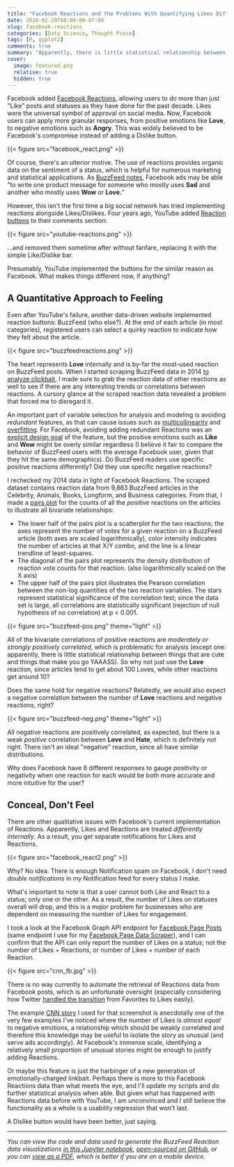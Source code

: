 ```yaml
---
title: "Facebook Reactions and the Problems With Quantifying Likes Differently"
date: 2016-02-29T08:00:00-07:00
slug: facebook-reactions
categories: [Data Science, Thought Piece]
tags: [R, ggplot2]
comments: true
summary: "Apparently, there is little statistical relationship between things that are cute and things that make you go YAAASS."
cover:
  image: featured.png
  relative: true
  hidden: true
---
```


Facebook added [Facebook Reactions](http://newsroom.fb.com/news/2016/02/reactions-now-available-globally/), allowing users to do more than just "Like" posts and statuses as they have done for the past decade. Likes were the universal symbol of approval on social media. Now, Facebook users can apply more granular responses, from positive emotions like **Love**, to negative emotions such as **Angry**. This was widely believed to be Facebook's compromise instead of adding a Dislike button.

{{< figure src="facebook_react.png" >}}

Of course, there's an ulterior motive. The use of reactions provides organic data on the sentiment of a status, which is helpful for numerous marketing and statistical applications. As [BuzzFeed notes](http://www.buzzfeed.com/alexkantrowitz/facebook-reactions-launch-today), Facebook ads may be able "to write one product message for someone who mostly uses **Sad** and another who mostly uses **Wow** or **Love.**"

However, this isn't the first time a big social network has tried implementing reactions alongside Likes/Dislikes. Four years ago, YouTube added [Reaction buttons](http://googlesystem.blogspot.com/2011/06/youtube-reactions.html) to their comments section:

{{< figure src="youtube-reactions.png" >}}

...and removed them sometime after without fanfare, replacing it with the simple Like/Dislike bar.

Presumably, YouTube implemented the buttons for the similar reason as Facebook. What makes things different now, if anything?

## A Quantitative Approach to Feeling

Even after YouTube's failure, another data-driven website implemented reaction buttons: BuzzFeed (who else?). At the end of each article (in most categories), registered users can select a quirky reaction to indicate how they felt about the article.

{{< figure src="buzzfeedreactions.png" >}}

The heart represents **Love** internally and is by-far the most-used reaction on BuzzFeed posts. When I started scraping BuzzFeed data in 2014 [to analyze clickbait](http://minimaxir.com/2015/01/linkbait/), I made sure to grab the reaction data of other reactions as well to see if there are any interesting trends or correlations between reactions. A cursory glance at the scraped reaction data revealed a problem that forced me to disregard it.

An important part of variable selection for analysis and modeling is avoiding _redundant_ features, as that can cause issues such as [multicollinearity](https://en.wikipedia.org/wiki/Multicollinearity) and [overfitting](https://en.wikipedia.org/wiki/Overfitting). For Facebook, avoiding adding redundant Reactions was an [explicit design goal](https://medium.com/facebook-design/reactions-not-everything-in-life-is-likable-5c403de72a3f) of the feature, but the positive emotions such as **Like** and **Wow** might be overly similar regardless (I believe it fair to compare the behavior of BuzzFeed users with the average Facebook user, given that they hit the same demographics). Do BuzzFeed readers use specific positive reactions differently? Did they use specific negative reactions?

I rechecked my 2014 data in light of Facebook Reactions. The scraped dataset contains reaction data from 9,883 BuzzFeed articles in the Celebrity, Animals, Books, Longform, and Business categories. From that, I made a [pairs plot](http://vita.had.co.nz/papers/gpp.pdf) for the counts of all the _positive_ reactions on the articles to illustrate all bivariate relationships:

- The lower half of the pairs plot is a scatterplot for the two reactions; the axes represent the number of votes for a given reaction on a BuzzFeed article (both axes are scaled logarithmically), color intensity indicates the number of articles at that X/Y combo, and the line is a linear trendline of least-squares.
- The diagonal of the pairs plot represents the density distribution of reaction vote counts for that reaction. (also logarithmically scaled on the X axis)
- The upper half of the pairs plot illustrates the Pearson correlation between the non-log quantities of the two reaction variables. The stars represent statistical significance of the correlation test; since the data set is large, all correlations are statistically significant (rejection of null hypothesis of no correlation) at p < 0.001.

{{< figure src="buzzfeed-pos.png" theme="light" >}}

All of the bivariate correlations of positive reactions are _moderately or strongly positively correlated_, which is problematic for analysis (except one: apparently, there is little statistical relationship between things that are cute and things that make you go YAAASS). So why not just use the **Love** reaction, since articles tend to get about 100 Loves, while other reactions get around 10?

Does the same hold for negative reactions? Relatedly, we would also expect a negative correlation between the number of **Love** reactions and negative reactions, right?

{{< figure src="buzzfeed-neg.png" theme="light" >}}

All negative reactions are positively correlated, as expected, but there is a weak _positive_ correlation between **Love** and **Hate**, which is definitely not right. There isn't an ideal "negative" reaction, since all have similar distributions.

Why does Facebook have 6 different responses to gauge positivity or negativity when one reaction for each would be both more accurate and more intuitive for the user?

## Conceal, Don't Feel

There are other qualitative issues with Facebook's current implementation of Reactions. Apparently, Likes and Reactions are treated _differently internally_. As a result, you get separate notifications for Likes and Reactions.

{{< figure src="facebook_react2.png" >}}

Why? No idea. There is enough Notification spam on Facebook, I don't need _double notifications_ in my Notification feed for every status I make.

What's important to note is that a user cannot both Like and React to a status; only one or the other. As a result, the number of Likes on statuses overall will drop, and this is a _major_ problem for businesses who are dependent on measuring the number of Likes for engagement.

I took a look at the Facebook Graph API endpoint for [Facebook Page Posts](https://developers.facebook.com/docs/graph-api/reference/v2.5/post) (same endpoint I use for my [Facebook Page Data Scraper](https://github.com/minimaxir/facebook-page-post-scraper)), and I can confirm that the API can only report the number of Likes on a status; not the number of Likes + Reactions, or number of Likes + number of each Reaction.

{{< figure src="cnn_fb.jpg" >}}

There is no way currently to automate the retrieval of Reactions data from Facebook posts, which is an unfortunate oversight (especially considering how Twitter [handled the transition](https://blog.twitter.com/2015/hearts-for-developers) from Favorites to Likes easily).

The example [CNN story](https://www.facebook.com/cnn/posts/10154506885211509) I used for that screenshot is anecdotally one of the very few examples I've noticed where the number of Likes is _almost equal_ to negative emotions, a relationship which should be weakly correlated and therefore this knowledge may be useful to isolate the story as unusual (and serve ads accordingly). At Facebook's immense scale, identifying a relatively small proportion of unusual stories might be enough to justify adding Reactions.

Or maybe this feature is just the harbinger of a new generation of emotionally-charged linkbait. Perhaps there is more to this Facebook Reactions data than what meets the eye, and I'll update my scripts and do further statistical analysis when able. But given what has happened with Reactions data before with YouTube, I am unconvinced and I still believe the functionality as a whole is a usability regression that won't last.

A Dislike button would have been better, just saying.

---

_You can view the code and data used to generate the BuzzFeed Reaction data visualizations [in this Jupyter notebook](https://github.com/minimaxir/facebook-reactions/blob/master/buzzfeed_reactions.ipynb), [open-sourced on GitHub](https://github.com/minimaxir/facebook-reactions), or you can [view as a PDF](https://github.com/minimaxir/facebook-reactions/raw/master/reactions_pdf.pdf), which is better if you are on a mobile device._
